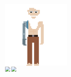 <img src="lau-all-elements.gif" alt="Descrição da imagem" width="200px">


<div>
 <a href="https://github.com/lauriciodev"></a>
      <img height="150em" src="https://github-readme-stats.vercel.app/api?username=lauricioweb&show_icons=true&theme=dark&include_all_commits=true&count_private=true"/>
      <img height="150em"  src="https://github-readme-stats.vercel.app/api/top-langs/?username=lauricioweb&layout=compact&langs_count=20&theme=dark"/>
 </div>
 

